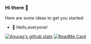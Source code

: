 ### Hi there 👋

Here are some ideas to get you started:

- 🔭  Hello,everyone!


[![Anurag's github stats](https://github-readme-stats.vercel.app/api?username=weichaozhan&hide=contribs,prs,issues&hide_title=true&include_all_commits=true&count_private=true&show_icons=true&theme=slateorange)](https://github.com/anuraghazra/github-readme-stats)
[![ReadMe Card](https://github-readme-stats.vercel.app/api/pin/?username=weichaozhan&repo=solarized-light)](https://github.com/anuraghazra/github-readme-stats)

